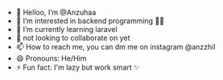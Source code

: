 - 👋 Helloo, I’m @Anzuhaa
- 👀 I’m interested in backend programming 😶‍🌫️
- 🌱 I’m currently learning laravel 
- 💞️ not looking to collaborate on yet 
- 📫 How to reach me, you can dm me on instagram @anzzhil 
- 😄 Pronouns: He/Him
- ⚡ Fun fact: I'm lazy but work smart ✨

<!---
Anzuhaa/Anzuhaa is a ✨ special ✨ repository because its `README.md` (this file) appears on your GitHub profile.
You can click the Preview link to take a look at your changes.
--->
